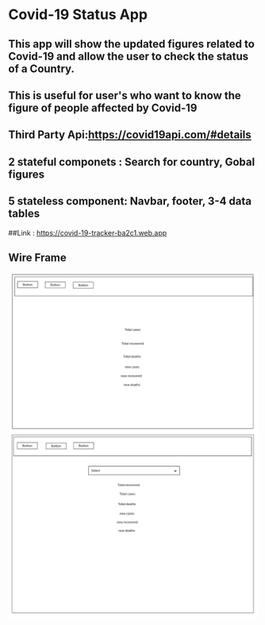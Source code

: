 #  Covid-19 Status App

## This app will show the updated figures related to Covid-19 and allow the user to check the status of a Country.

## This is useful for user's who want to know the figure of people affected by Covid-19

## Third Party Api:https://covid19api.com/#details
## 2 stateful componets : Search for country, Gobal figures 
## 5 stateless component: Navbar, footer, 3-4 data tables 

##Link :
https://covid-19-tracker-ba2c1.web.app

## Wire Frame

![wireframe](/wireframe.png)
